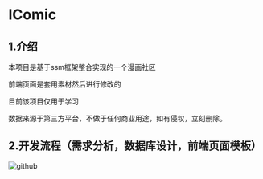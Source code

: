 # IComic

## 1.介绍

本项目是基于ssm框架整合实现的一个漫画社区

前端页面是套用素材然后进行修改的 

目前该项目仅用于学习 

数据来源于第三方平台，不做于任何商业用途，如有侵权，立刻删除。

## 2.开发流程（需求分析，数据库设计，前端页面模板）
![github](http://github.com/unicorn.png "需求分析") 
